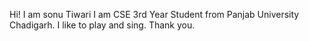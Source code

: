 Hi!
I am sonu Tiwari
I am CSE 3rd Year Student from Panjab University Chadigarh.
I like to play and sing.
Thank you.
